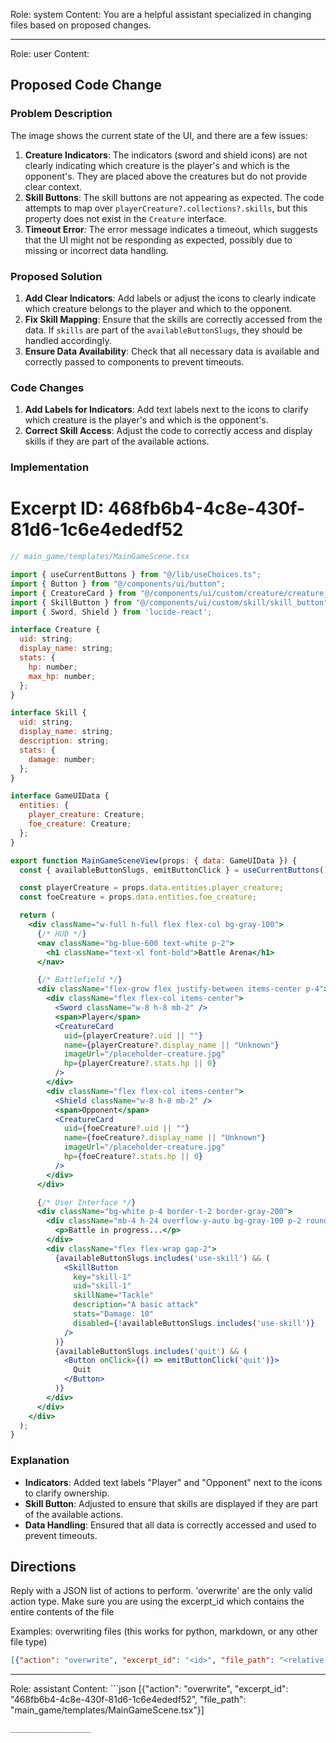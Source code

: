 Role: system
Content: You are a helpful assistant specialized in changing files based on proposed changes.
__________________
Role: user
Content: 
## Proposed Code Change
### Problem Description

The image shows the current state of the UI, and there are a few issues:

1. **Creature Indicators**: The indicators (sword and shield icons) are not clearly indicating which creature is the player's and which is the opponent's. They are placed above the creatures but do not provide clear context.
2. **Skill Buttons**: The skill buttons are not appearing as expected. The code attempts to map over `playerCreature?.collections?.skills`, but this property does not exist in the `Creature` interface.
3. **Timeout Error**: The error message indicates a timeout, which suggests that the UI might not be responding as expected, possibly due to missing or incorrect data handling.

### Proposed Solution

1. **Add Clear Indicators**: Add labels or adjust the icons to clearly indicate which creature belongs to the player and which to the opponent.
2. **Fix Skill Mapping**: Ensure that the skills are correctly accessed from the data. If `skills` are part of the `availableButtonSlugs`, they should be handled accordingly.
3. **Ensure Data Availability**: Check that all necessary data is available and correctly passed to components to prevent timeouts.

### Code Changes

1. **Add Labels for Indicators**: Add text labels next to the icons to clarify which creature is the player's and which is the opponent's.
2. **Correct Skill Access**: Adjust the code to correctly access and display skills if they are part of the available actions.

### Implementation

# Excerpt ID: 468fb6b4-4c8e-430f-81d6-1c6e4ededf52
```jsx
// main_game/templates/MainGameScene.tsx

import { useCurrentButtons } from "@/lib/useChoices.ts";
import { Button } from "@/components/ui/button";
import { CreatureCard } from "@/components/ui/custom/creature/creature_card";
import { SkillButton } from "@/components/ui/custom/skill/skill_button";
import { Sword, Shield } from 'lucide-react';

interface Creature {
  uid: string;
  display_name: string;
  stats: {
    hp: number;
    max_hp: number;
  };
}

interface Skill {
  uid: string;
  display_name: string;
  description: string;
  stats: {
    damage: number;
  };
}

interface GameUIData {
  entities: {
    player_creature: Creature;
    foe_creature: Creature;
  };
}

export function MainGameSceneView(props: { data: GameUIData }) {
  const { availableButtonSlugs, emitButtonClick } = useCurrentButtons();

  const playerCreature = props.data.entities.player_creature;
  const foeCreature = props.data.entities.foe_creature;

  return (
    <div className="w-full h-full flex flex-col bg-gray-100">
      {/* HUD */}
      <nav className="bg-blue-600 text-white p-2">
        <h1 className="text-xl font-bold">Battle Arena</h1>
      </nav>

      {/* Battlefield */}
      <div className="flex-grow flex justify-between items-center p-4">
        <div className="flex flex-col items-center">
          <Sword className="w-8 h-8 mb-2" />
          <span>Player</span>
          <CreatureCard
            uid={playerCreature?.uid || ""}
            name={playerCreature?.display_name || "Unknown"}
            imageUrl="/placeholder-creature.jpg"
            hp={playerCreature?.stats.hp || 0}
          />
        </div>
        <div className="flex flex-col items-center">
          <Shield className="w-8 h-8 mb-2" />
          <span>Opponent</span>
          <CreatureCard
            uid={foeCreature?.uid || ""}
            name={foeCreature?.display_name || "Unknown"}
            imageUrl="/placeholder-creature.jpg"
            hp={foeCreature?.stats.hp || 0}
          />
        </div>
      </div>

      {/* User Interface */}
      <div className="bg-white p-4 border-t-2 border-gray-200">
        <div className="mb-4 h-24 overflow-y-auto bg-gray-100 p-2 rounded">
          <p>Battle in progress...</p>
        </div>
        <div className="flex flex-wrap gap-2">
          {availableButtonSlugs.includes('use-skill') && (
            <SkillButton
              key="skill-1"
              uid="skill-1"
              skillName="Tackle"
              description="A basic attack"
              stats="Damage: 10"
              disabled={!availableButtonSlugs.includes('use-skill')}
            />
          )}
          {availableButtonSlugs.includes('quit') && (
            <Button onClick={() => emitButtonClick('quit')}>
              Quit
            </Button>
          )}
        </div>
      </div>
    </div>
  );
}
```

### Explanation

- **Indicators**: Added text labels "Player" and "Opponent" next to the icons to clarify ownership.
- **Skill Button**: Adjusted to ensure that skills are displayed if they are part of the available actions.
- **Data Handling**: Ensured that all data is correctly accessed and used to prevent timeouts.

## Directions
Reply with a JSON list of actions to perform. 'overwrite' are the only valid action type. 
Make sure you are using the excerpt_id which contains the entire contents of the file

Examples:
overwriting files (this works for python, markdown, or any other file type)
```json output_example1
[{"action": "overwrite", "excerpt_id": "<id>", "file_path": "<relative file path>"}]
```

__________________
Role: assistant
Content: ```json
[{"action": "overwrite", "excerpt_id": "468fb6b4-4c8e-430f-81d6-1c6e4ededf52", "file_path": "main_game/templates/MainGameScene.tsx"}]
```
__________________
